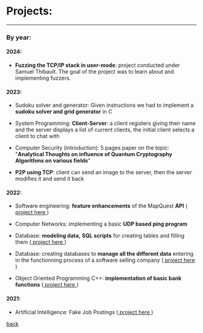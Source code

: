 # Projects:
* * * 

### By year:

#### 2024:

* **Fuzzing the TCP/IP stack in user-mode**: project conducted under Samuel Thibault. The goal of the project was to learn about and implementing fuzzers.

#### 2023:

* Sudoku solver and generator: Given instructions we had to implement a **sudoku solver and grid generator** in C

* System Programming: **Client-Server**: a client registers giving their name and the server displays a list of current clients, the initial client selects a client to chat with

* Computer Security (introduction): 5 pages paper on the topic: "**Analytical Thoughts on influence of Quantum Cryptography Algorithms on various fields**"

* **P2P using TCP**: client can send an image to the server, then the server modifies it and send it back

#### 2022:

* Software engineering: **feature enhancements** of the MapQuest **API** (<a href="https://github.com/jcmerle/MapQuest-REST-API" > project here </a>)

* Computer Networks: implementing a basic **UDP based ping program**

* Database: **modeling data,** **SQL scripts** for creating tables and filling them (<a href="https://github.com/maeliech/database/blob/main/MIDTERM_CHANPENG.ipynb"  > project here </a>)

* Database: creating databases to **manage all the different data** entering in the functionning process of a software selling company (<a href="https://github.com/maeliech/DB_Group"  > project here </a>)

* Object Oriented Programming C++: **implementation of basic bank functions** (<a href="https://github.com/maeliech/IGS2130_2022/tree/main/assignments"  > project here </a>)

#### 2021: 

* Artificial Intelligence: Fake Job Postings (<a href="https://github.com/maeliech/Bachelor2020_2022/blob/main/ArtificialIntelligence/ANN_L2_AI.ipynb" > project here </a>)

[back](./)
